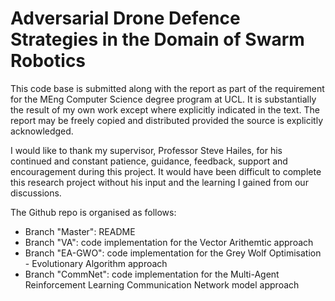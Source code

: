 # Adversarial Drone Defence Strategies in the Domain of Swarm Robotics

This code base is submitted along with the report as part of the requirement for the MEng Computer Science degree program at UCL. It is substantially the result of my own work except where explicitly indicated in the text. The report may be freely copied and distributed provided the source is explicitly acknowledged.

I would like to thank my supervisor, Professor Steve Hailes, for his continued
and constant patience, guidance, feedback, support and encouragement during this project. It would
have been difficult to complete this research project without his input and the learning I gained from our
discussions.

The Github repo is organised as follows:
- Branch "Master": README
- Branch "VA": code implementation for the Vector Arithemtic approach
- Branch "EA-GWO": code implementation for the Grey Wolf Optimisation - Evolutionary Algorithm approach
- Branch "CommNet": code implementation for the Multi-Agent Reinforcement Learning Communication Network model approach
